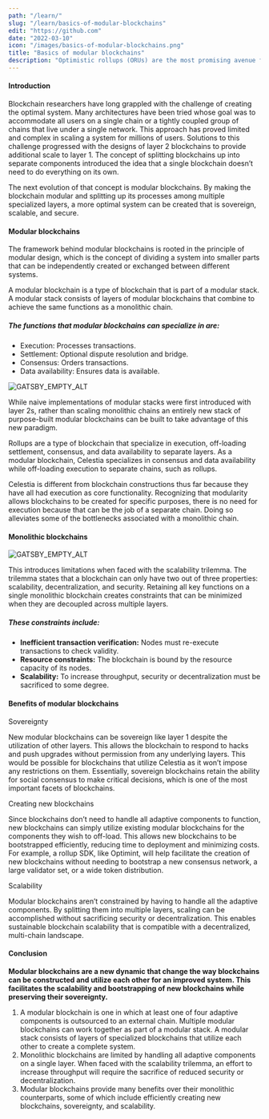 ```yaml
---
path: "/learn/"
slug: "/learn/basics-of-modular-blockchains"
edit: "https://github.com"
date: "2022-03-10"
icon: "/images/basics-of-modular-blockchains.png"
title: "Basics of modular blockchains"
description: "Optimistic rollups (ORUs) are the most promising avenue for scaling Ethereum - and blockchains in general - today. But what are they, and why are Ethereum developers and scalability researchers so excited about them?"
---
```


#### Introduction

Blockchain researchers have long grappled with the challenge of creating the optimal system. Many architectures have been tried whose goal was to accommodate all users on a single chain or a tightly coupled group of chains that live under a single network. This approach has proved limited and complex in scaling a system for millions of users.
Solutions to this challenge progressed with the designs of layer 2 blockchains to provide additional scale to layer 1. The concept of splitting blockchains up into separate components introduced the idea that a single blockchain doesn’t need to do everything on its own. 

The next evolution of that concept is modular blockchains. By making the blockchain modular and splitting up its processes among multiple specialized layers, a more optimal system can be created that is sovereign, scalable, and secure.

#### Modular blockchains

The framework behind modular blockchains is rooted in the principle of modular design, which is the concept of dividing a system into smaller parts that can be independently created or exchanged between different systems.

A modular blockchain is a type of blockchain that is part of a modular stack. A modular stack consists of layers of modular blockchains that combine to achieve the same functions as a monolithic chain. 

##### The functions that modular blockchains can specialize in are:

- Execution: Processes transactions.
- Settlement: Optional dispute resolution and bridge.
- Consensus: Orders transactions.
- Data availability: Ensures data is available.

![GATSBY_EMPTY_ALT](./images/execution.png '#float=right;width=280px;margin-left=40px;margin-bottom:40px;')

While naive implementations of modular stacks were first introduced with layer 2s, rather than scaling monolithic chains an entirely new stack of purpose-built modular blockchains can be built to take advantage of this new paradigm.

Rollups are a type of blockchain that specialize in execution, off-loading settlement, consensus, and data availability to separate layers. As a modular blockchain, Celestia specializes in consensus and data availability while off-loading execution to separate chains, such as rollups.

Celestia is different from blockchain constructions thus far because they have all had execution as core functionality. Recognizing that modularity allows blockchains to be created for specific purposes, there is no need for execution because that can be the job of a separate chain. Doing so alleviates some of the bottlenecks associated with a monolithic chain.

#### Monolithic blockchains


![GATSBY_EMPTY_ALT](./images/monolithic-blockchains.png)

This introduces limitations when faced with the scalability trilemma. The trilemma states that a blockchain can only have two out of three properties: scalability, decentralization, and security. Retaining all key functions on a single monolithic blockchain creates constraints that can be minimized when they are decoupled across multiple layers.

##### These constraints include:

- **Inefficient transaction verification:** Nodes must re-execute transactions to check validity.
- **Resource constraints:** The blockchain is bound by the resource capacity of its nodes.
- **Scalability:** To increase throughput, security or decentralization must be sacrificed to some degree.


#### Benefits of modular blockchains

Sovereignty 

New modular blockchains can be sovereign like layer 1 despite the utilization of other layers. This allows the blockchain to respond to hacks and push upgrades without permission from any underlying layers. This would be possible for blockchains that utilize Celestia as it won’t impose any restrictions on them. Essentially, sovereign blockchains retain the ability for social consensus to make critical decisions, which is one of the most important facets of blockchains.  

Creating new blockchains

Since blockchains don’t need to handle all adaptive components to function, new blockchains can simply utilize existing modular blockchains for the components they wish to off-load. This allows new blockchains to be bootstrapped efficiently, reducing time to deployment and minimizing costs. For example, a rollup SDK, like Optimint, will help facilitate the creation of new blockchains without needing to bootstrap a new consensus network, a large validator set, or a wide token distribution.

Scalability

Modular blockchains aren’t constrained by having to handle all the adaptive components. By splitting them into multiple layers, scaling can be accomplished without sacrificing security or decentralization. This enables sustainable blockchain scalability that is compatible with a decentralized, multi-chain landscape.


<div class="conclusion"> 

#### Conclusion

**Modular blockchains are a new dynamic that change the way blockchains can be constructed and utilize each other for an improved system. This facilitates the scalability and bootstrapping of new blockchains while preserving their sovereignty.**

1. A modular blockchain is one in which at least one of four adaptive components is outsourced to an 		external chain. Multiple modular blockchains can work together as part of a modular stack. A modular 		stack consists of layers of specialized blockchains that utilize each other to create a complete system.
2. Monolithic blockchains are limited by handling all adaptive components on a single layer. When faced with 		the scalability trilemma, an effort to increase throughput will require the sacrifice of reduced security or		decentralization.
3. Modular blockchains provide many benefits over their monolithic counterparts, some of which include 		efficiently creating new blockchains, sovereignty, and scalability.
</div>